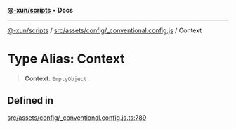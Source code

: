 [**@-xun/scripts**](../../../../../README.md) • **Docs**

***

[@-xun/scripts](../../../../../README.md) / [src/assets/config/\_conventional.config.js](../README.md) / Context

# Type Alias: Context

> **Context**: `EmptyObject`

## Defined in

[src/assets/config/\_conventional.config.js.ts:789](https://github.com/Xunnamius/xscripts/blob/86b76a595de7a0bbf273ef7bb201d4c62f5e3d77/src/assets/config/_conventional.config.js.ts#L789)
